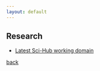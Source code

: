 ```yaml
---
layout: default
---
```


## Research

-  [Latest Sci-Hub working domain](https://lovescihub.wordpress.com)

[back](./)
